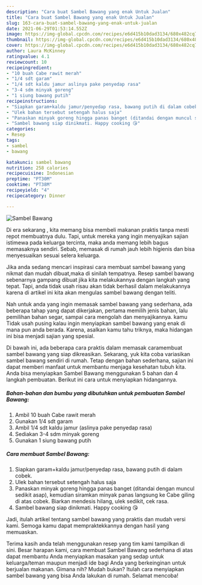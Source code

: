 ```yaml
---
description: "Cara buat Sambel Bawang yang enak Untuk Jualan"
title: "Cara buat Sambel Bawang yang enak Untuk Jualan"
slug: 163-cara-buat-sambel-bawang-yang-enak-untuk-jualan
date: 2021-06-29T01:53:14.552Z
image: https://img-global.cpcdn.com/recipes/e6d415b10dad3134/680x482cq70/sambel-bawang-foto-resep-utama.jpg
thumbnail: https://img-global.cpcdn.com/recipes/e6d415b10dad3134/680x482cq70/sambel-bawang-foto-resep-utama.jpg
cover: https://img-global.cpcdn.com/recipes/e6d415b10dad3134/680x482cq70/sambel-bawang-foto-resep-utama.jpg
author: Laura McKinney
ratingvalue: 4.1
reviewcount: 10
recipeingredient:
- "10 buah Cabe rawit merah"
- "1/4 sdt garam"
- "1/4 sdt kaldu jamur aslinya pake penyedap rasa"
- "3-4 sdm minyak goreng"
- "1 siung bawang putih"
recipeinstructions:
- "Siapkan garam+kaldu jamur/penyedap rasa, bawang putih di dalam cobek."
- "Ulek bahan tersebut setengah halus saja"
- "Panaskan minyak goreng hingga panas banget (ditandai dengan muncul sedikit asap), kemudian siramkan minyak panas langsung ke Cabe giling di atas cobek. Biarkan mendesis hilang, ulek sedikit, cek rasa."
- "Sambel bawang siap dinikmati. Happy cooking 😘"
categories:
- Resep
tags:
- sambel
- bawang

katakunci: sambel bawang 
nutrition: 258 calories
recipecuisine: Indonesian
preptime: "PT30M"
cooktime: "PT38M"
recipeyield: "4"
recipecategory: Dinner

---
```



![Sambel Bawang](https://img-global.cpcdn.com/recipes/e6d415b10dad3134/680x482cq70/sambel-bawang-foto-resep-utama.jpg)

Di era  sekarang , kita memang bisa membeli makanan praktis tanpa mesti repot membuatnya dulu. Tapi, untuk mereka yang ingin menyajikan sajian istimewa pada keluarga tercinta, maka anda memang lebih bagus memasaknya sendiri. Sebab, memasak di rumah jauh lebih higienis dan bisa menyesuaikan sesuai selera keluarga.

Jika anda sedang mencari inspirasi cara membuat sambel bawang yang nikmat dan mudah dibuat,maka di sinilah tempatnya. Resep sambel bawang  sebenarnya gampang dibuat jika kita melakukannya dengan langkah yang tepat. Tapi, anda tidak usah risau akan tidak berhasil dalam melakukannya 
karena di artikel ini kita akan mengulas sambel bawang dengan teliti.  



Nah untuk anda yang ingin memasak sambel bawang yang sederhana, ada beberapa tahap yang dapat dikerjakan, pertama memilih jenis bahan, lalu pemilihan bahan segar, sampai cara mengolah dan menyajikannya. kamu Tidak usah pusing kalau ingin menyiapkan sambel bawang yang enak di mana pun anda berada. Karena, asalkan kamu  tahu triknya, maka hidangan ini bisa menjadi sajian yang spesial.

Di bawah ini, ada beberapa cara praktis  dalam memasak caramembuat sambel bawang yang siap dikreasikan. Sekarang, yuk kita coba variasikan sambel bawang sendiri di rumah. Tetap dengan bahan sederhana, sajian ini dapat memberi manfaat untuk membantu menjaga kesehatan tubuh kita. Anda bisa menyiapkan Sambel Bawang menggunakan 5 bahan dan 4 langkah pembuatan. Berikut ini cara untuk menyiapkan hidangannya.

<!--inarticleads1-->

##### Bahan-bahan dan bumbu yang dibutuhkan untuk pembuatan Sambel Bawang:

1. Ambil 10 buah Cabe rawit merah
1. Gunakan 1/4 sdt garam
1. Ambil 1/4 sdt kaldu jamur (aslinya pake penyedap rasa)
1. Sediakan 3-4 sdm minyak goreng
1. Gunakan 1 siung bawang putih




<!--inarticleads2-->

##### Cara membuat Sambel Bawang:

1. Siapkan garam+kaldu jamur/penyedap rasa, bawang putih di dalam cobek.
1. Ulek bahan tersebut setengah halus saja
1. Panaskan minyak goreng hingga panas banget (ditandai dengan muncul sedikit asap), kemudian siramkan minyak panas langsung ke Cabe giling di atas cobek. Biarkan mendesis hilang, ulek sedikit, cek rasa.
1. Sambel bawang siap dinikmati. Happy cooking 😘




Jadi, itulah artikel tentang  sambel bawang  yang praktis dan mudah versi kami. Semoga kamu dapat mempraktekkannya dengan hasil yang memuaskan. 

Terima kasih anda telah menggunakan resep yang tim kami tampilkan di sini. Besar harapan kami, cara membuat  Sambel Bawang sederhana di atas dapat membantu Anda menyiapkan masakan yang sedap untuk keluarga/teman maupun menjadi ide bagi Anda yang berkeinginan untuk berjualan makanan. Gimana nih? Mudah bukan? Itulah cara menyiapkan sambel bawang yang bisa Anda lakukan di rumah. Selamat mencoba!

